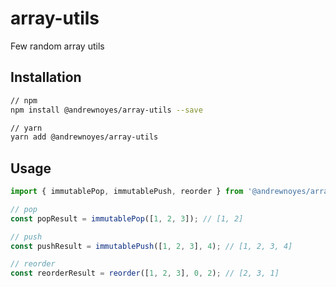 # array-utils
Few random array utils

## Installation
```sh
// npm
npm install @andrewnoyes/array-utils --save

// yarn
yarn add @andrewnoyes/array-utils
```

## Usage
```TypeScript
import { immutablePop, immutablePush, reorder } from '@andrewnoyes/array-utils';

// pop
const popResult = immutablePop([1, 2, 3]); // [1, 2]

// push
const pushResult = immutablePush([1, 2, 3], 4); // [1, 2, 3, 4]

// reorder
const reorderResult = reorder([1, 2, 3], 0, 2); // [2, 3, 1]
```
